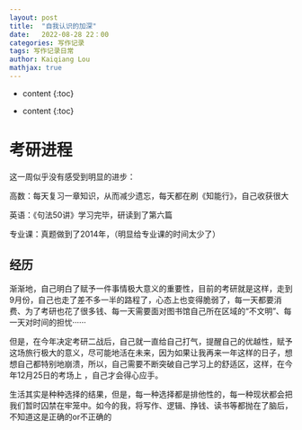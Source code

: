 ```yaml
---
layout: post
title:  "自我认识的加深"
date:   2022-08-28 22：00
categories: 写作记录
tags: 写作记录日常
author: Kaiqiang Lou
mathjax: true
---
```


* content
{:toc}


* content
{:toc}


# 考研进程

这一周似乎没有感受到明显的进步：

高数：每天复习一章知识，从而减少遗忘，每天都在刷《知能行》，自己收获很大

英语：《句法50讲》学习完毕，研读到了第六篇

专业课：真题做到了2014年，（明显给专业课的时间太少了）

## 经历

渐渐地，自己明白了赋予一件事情极大意义的重要性，目前的考研就是这样，走到9月份，自己也走了差不多一半的路程了，心态上也变得脆弱了，每一天都要消费、为了考研也花了很多钱、每一天需要面对图书馆自己所在区域的“不文明”、每一天对时间的担忧······

但是，在今年决定考研二战后，自己就一直给自己打气，提醒自己的优越性，赋予这场旅行极大的意义，尽可能地活在未来，因为如果让我再来一年这样的日子，想想自己都特别地崩溃，所以，自己需要不断突破自己学习上的舒适区，这样，在今年12月25日的考场上 ，自己才会得心应手。

生活其实是种种选择的结果，但是，每一种选择都是排他性的，每一种现状都会把我们暂时囚禁在牢笼中。如今的我，将写作、逻辑、挣钱、读书等都抛在了脑后，不知道这是正确的or不正确的

